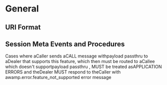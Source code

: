 # General

## URI Format
## Session Meta Events and Procedures


Cases where aCaller sends aCALL message withpayload passthru to aDealer that supports this feature, which then must be routed to aCallee which doesn't supportpayload passthru , MUST be treated asAPPLICATION ERRORS and theDealer MUST respond to theCaller with awamp.error.feature_not_supported error message